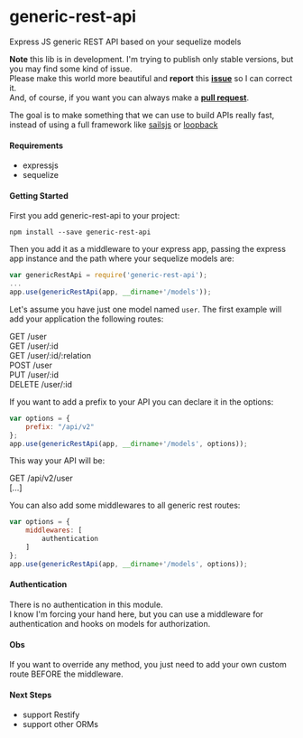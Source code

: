 # generic-rest-api
Express JS generic REST API based on your sequelize models

**Note** this lib is in development. I'm trying to publish only stable versions, but you may find some kind of issue.  
Please make this world more beautiful and **report** this [**issue**](https://github.com/luizguilhermesj/generic-rest-api/issues) so I can correct it.  
And, of course, if you want you can always make a [**pull request**](https://github.com/luizguilhermesj/generic-rest-api/pulls).  

The goal is to make something that we can use to build APIs really fast, instead of using a full framework like [sailsjs](http://sailsjs.com/) or [loopback](http://loopback.io/)


#### Requirements

* expressjs
* sequelize

#### Getting Started

First you add generic-rest-api to your project:

```shell
npm install --save generic-rest-api
```

Then you add it as a middleware to your express app, passing the express app instance and the path where your sequelize models are:

```javascript
var genericRestApi = require('generic-rest-api');
...
app.use(genericRestApi(app, __dirname+'/models'));
```

Let's assume you have just one model named `user`. The first example will add your application the following routes:

GET /user  
GET /user/:id  
GET /user/:id/:relation  
POST /user  
PUT /user/:id  
DELETE /user/:id  

If you want to add a prefix to your API you can declare it in the options:

```javascript
var options = {
    prefix: "/api/v2"
};
app.use(genericRestApi(app, __dirname+'/models', options));
```

This way your API will be:  

GET /api/v2/user  
[...]  

You can also add some middlewares to all generic rest routes:

```javascript
var options = {
    middlewares: [
        authentication
    ]
};
app.use(genericRestApi(app, __dirname+'/models', options));
```

#### Authentication

There is no authentication in this module.  
I know I'm forcing your hand here, but you can use a middleware for authentication and hooks on models for authorization.


#### Obs

If you want to override any method, you just need to add your own custom route BEFORE the middleware.  

#### Next Steps

* support Restify
* support other ORMs 
